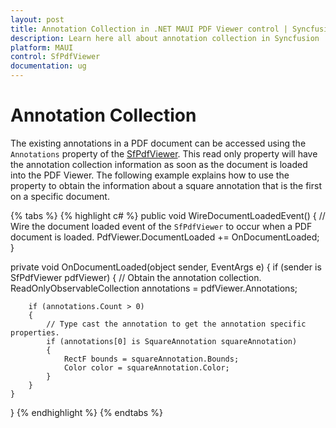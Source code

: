 ```yaml
---
layout: post
title: Annotation Collection in .NET MAUI PDF Viewer control | Syncfusion
description: Learn here all about annotation collection in Syncfusion .NET MAUI PDF Viewer (SfPdfViewer) control and its uses.
platform: MAUI
control: SfPdfViewer
documentation: ug
---
```


# Annotation Collection

The existing annotations in a PDF document can be accessed using the `Annotations` property of the [SfPdfViewer](https://help.syncfusion.com/cr/maui/Syncfusion.Maui.PdfViewer.SfPdfViewer.html). This read only property will have the annotation collection information as soon as the document is loaded into the PDF Viewer. The following example explains how to use the property to obtain the information about a square annotation that is the first on a specific document.

{% tabs %}
{% highlight c# %}
public void WireDocumentLoadedEvent()
{
    // Wire the document loaded event of the `SfPdfViewer` to occur when a PDF document is loaded.
    PdfViewer.DocumentLoaded += OnDocumentLoaded;
}

private void OnDocumentLoaded(object sender, EventArgs e)
{
    if (sender is SfPdfViewer pdfViewer)
    {
        // Obtain the annotation collection.
        ReadOnlyObservableCollection<Annotation> annotations = pdfViewer.Annotations;
        
        if (annotations.Count > 0)
        {
            // Type cast the annotation to get the annotation specific properties.
            if (annotations[0] is SquareAnnotation squareAnnotation)
            {
                RectF bounds = squareAnnotation.Bounds;
                Color color = squareAnnotation.Color;
            }
        }
    }
}
{% endhighlight %}
{% endtabs %}